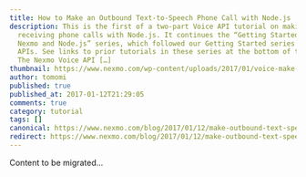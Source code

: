 ```yaml
---
title: How to Make an Outbound Text-to-Speech Phone Call with Node.js
description: This is the first of a two-part Voice API tutorial on making and
  receiving phone calls with Node.js. It continues the “Getting Started with
  Nexmo and Node.js” series, which followed our Getting Started series on SMS
  APIs. See links to prior tutorials in these series at the bottom of the post.
  The Nexmo Voice API […]
thumbnail: https://www.nexmo.com/wp-content/uploads/2017/01/voice-make-call-node.png
author: tomomi
published: true
published_at: 2017-01-12T21:29:05
comments: true
category: tutorial
tags: []
canonical: https://www.nexmo.com/blog/2017/01/12/make-outbound-text-speech-phone-call-node-js-dr
redirect: https://www.nexmo.com/blog/2017/01/12/make-outbound-text-speech-phone-call-node-js-dr
---
```

Content to be migrated...
